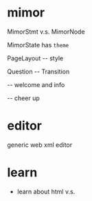 # mimor

MimorStmt v.s. MimorNode

MimorState has `theme`

PageLayout -- style

Question -- Transition

<cover> -- welcome and info

<ending> -- cheer up

# editor

generic web xml editor

# learn

- learn about html <span> v.s. <div>
